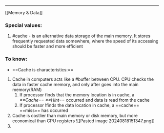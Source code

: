 ***
[[Memory & Data]]
###  Special values:
1. #cache - is an alternative data storage of the main memory. It stores frequently requested data somewhere, where the speed of its accessing should be faster and more efficient

### To know:

- ==Cache is characteristics:==

1. Cache in computers acts like a #buffer between CPU. CPU checks the data in faster cache memory, and only after goes into the main memory(RAM)
	1. If processor finds that the memory location is in cache, a *==Cache== ==Hint==*  occurred and data is read from the cache 
	2. If processor !finds the data location in cache, a ==cache== ==miss== has occurred  
2. Cache is costlier than main memory or disk memory, but more economical than CPU registers 
![[Pasted image 20240818151347.png]]
3. 